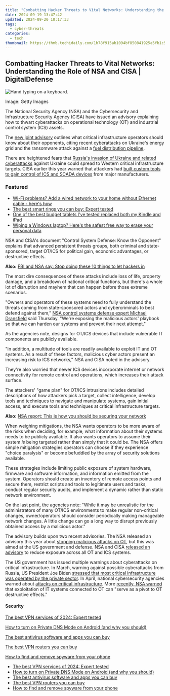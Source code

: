 ```yaml
---
title: "Combatting Hacker Threats to Vital Networks: Understanding the Role of NSA and CISA | DigitalDefense"
date: 2024-09-19 13:47:42
updated: 2024-09-20 10:17:33
tags:
  - cyber-threats
categories:
  - tech
thumbnail: https://thmb.techidaily.com/1b78f915ab1094bf850841925a5fb1c5096342e86398a63eb813197af80732b2.jpg
---
```


## Combatting Hacker Threats to Vital Networks: Understanding the Role of NSA and CISA | DigitalDefense

![Hand typing on a keyboard.](https://www.zdnet.com/a/img/resize/c718e42c19d2fe0e34ab50c9d4a256f15212af84/2022/02/16/dcea0eae-86e4-40d6-92c7-1f25e2d9ee0d/getty-hacker-hands-on-a-keyboard.jpg?auto=webp&width=1280)

Image: Getty Images

The National Security Agency (NSA) and the Cybersecurity and Infrastructure Security Agency (CISA) have issued an advisory explaining how to thwart cyberattacks on operational technology (OT) and industrial control system (ICS) assets. 

The [new joint advisory](https://media.defense.gov/2022/Sep/22/2003083007/-1/-1/0/CSA%5FICS%5FKnow%5Fthe%5FOpponent%5F.PDF) outlines what critical infrastructure operators should know about their opponents, citing recent cyberattacks on Ukraine's energy grid and the ransomware attack against a [fuel distribution pipeline](https://www.zdnet.com/article/white-house-says-person-behind-colonial-pipeline-ransomware-attack-nabbed-during-russian-raid/). 

There are heightened fears that [Russia's invasion of Ukraine and related cyberattacks](https://www.zdnet.com/article/microsoft-russia-has-launched-hundreds-of-cyberattacks-against-ukraine/) against Ukraine could spread to Western critical infrastructure targets. CISA earlier this year warned that attackers had [built custom tools to gain control of ICS and SCADA devices](https://www.zdnet.com/article/us-warning-hackers-have-built-tools-to-attack-these-key-industrial-control-systems/) from major manufacturers. 

### Featured

* [Wi-Fi problems? Add a wired network to your home without Ethernet cable - here's how](https://www.zdnet.com/article/wi-fi-problems-how-to-add-a-wired-network-to-your-home-without-ethernet-cable/)
* [The best smart rings you can buy: Expert tested](https://www.zdnet.com/article/best-smart-ring/)
* [One of the best budget tablets I've tested replaced both my Kindle and iPad](https://www.zdnet.com/article/one-of-the-best-budget-tablets-ive-tested-replaced-bot-my-kindle-and-ipad/)
* [Wiping a Windows laptop? Here's the safest free way to erase your personal data](https://www.zdnet.com/article/wiping-a-windows-laptop-heres-the-safest-free-way-to-erase-your-personal-data/)

NSA and CISA's document "Control System Defense: Know the Opponent" explains that advanced persistent threats groups, both criminal and state-sponsored, target OT/ICS for political gain, economic advantages, or destructive effects. 

**Also:** [FBI and NSA say: Stop doing these 10 things to let hackers in](https://www.zdnet.com/article/fbi-and-nsa-say-stop-doing-these-10-things-that-let-the-hackers-in/)

The most dire consequences of these attacks include loss of life, property damage, and a breakdown of national critical functions, but there's a whole lot of disruption and mayhem that can happen before those extreme scenarios. 

"Owners and operators of these systems need to fully understand the threats coming from state-sponsored actors and cybercriminals to best defend against them," [NSA control systems defense expert Michael Dransfield](https://www.nsa.gov/Press-Room/Press-Releases-Statements/Press-Release-View/Article/3167259/nsa-cisa-how-cyber-actors-compromise-otics-and-how-to-defend-against-it/) said Thursday. "We're exposing the malicious actors' playbook so that we can harden our systems and prevent their next attempt."

As the agencies note, designs for OT/ICS devices that include vulnerable IT components are publicly available. 

"In addition, a multitude of tools are readily available to exploit IT and OT systems. As a result of these factors, malicious cyber actors present an increasing risk to ICS networks," NSA and CISA noted in the advisory. 

They're also worried that newer ICS devices incorporate internet or network connectivity for remote control and operations, which increases their attack surface. 

The attackers' "game plan" for OT/ICS intrusions includes detailed descriptions of how attackers pick a target, collect intelligence, develop tools and techniques to navigate and manipulate systems, gain initial access, and execute tools and techniques at critical infrastructure targets.

**Also:** [NSA report: This is how you should be securing your network](https://www.zdnet.com/article/nsa-report-this-is-how-you-should-be-securing-your-network/)

When weighing mitigations, the NSA wants operators to be more aware of the risks when deciding, for example, what information about their systems needs to be publicly available. It also wants operators to assume their system _is_ being targeted rather than simply that it could be. The NSA offers simple mitigation strategies operators can choose if they experience "choice paralysis" or become befuddled by the array of security solutions available.

These strategies include limiting public exposure of system hardware, firmware and software information, and information emitted from the system. Operators should create an inventory of remote access points and secure them, restrict scripts and tools to legitimate users and tasks, conduct regular security audits, and implement a dynamic rather than static network environment. 

On the last point, the agencies note: "While it may be unrealistic for the administrators of many OT/ICS environments to make regular non-critical changes, owner/operators should consider periodically making manageable network changes. A little change can go a long way to disrupt previously obtained access by a malicious actor."

The advisory builds upon two recent advisories. The NSA released an advisory this year about [stopping malicious attacks on OT](https://media.defense.gov/2021/Apr/29/2002630479/-1/-1/0/CSA%5FSTOP-MCA-AGAINST-OT%5FUOO13672321.PDF), but this was aimed at the US government and defense. NSA and CISA [released an advisory](https://media.defense.gov/2020/Jul/23/2002462846/-1/-1/1/OT%5FADVISORY-DUAL-OFFICIAL-20200722.PDF) to reduce exposure across all OT and ICS systems.

The US government has issued multiple warnings about cyberattacks on critical infrastructure. In March, warning against possible cyberattacks from Russia, US President Joe Biden [stressed that most critical infrastructure was operated by the private sector](https://www.zdnet.com/article/biden-warns-organizations-to-harden-defences-against-russian-cyber-attacks/). In April, national cybersecurity agencies warned about [attacks on critical infrastructure](https://www.zdnet.com/article/five-eyes-advisory-warns-more-malicious-russian-cyber-activity-incoming/). More [recently, NSA warned](https://media.defense.gov/2021/Apr/29/2002630479/-1/-1/1/CSA%5FSTOP-MCA-AGAINST-OT%5FUOO13672321.PDF) that exploitation of IT systems connected to OT can "serve as a pivot to OT destructive effects." 

#### Security

[The best VPN services of 2024: Expert tested](https://www.zdnet.com/article/best-vpn/ "The best VPN services of 2024: Expert tested")

[How to turn on Private DNS Mode on Android (and why you should)](https://www.zdnet.com/article/how-to-turn-on-private-dns-mode-on-android-and-why-you-should/ "How to turn on Private DNS Mode on Android (and why you should)")

[The best antivirus software and apps you can buy](https://www.zdnet.com/article/best-antivirus/ "The best antivirus software and apps you can buy")

[The best VPN routers you can buy](https://www.zdnet.com/article/best-vpn-router/ "The best VPN routers you can buy")

[How to find and remove spyware from your phone](https://www.zdnet.com/article/how-to-find-and-remove-spyware-from-your-phone/ "How to find and remove spyware from your phone")

* [The best VPN services of 2024: Expert tested](https://www.zdnet.com/article/best-vpn/ "The best VPN services of 2024: Expert tested")
* [How to turn on Private DNS Mode on Android (and why you should)](https://www.zdnet.com/article/how-to-turn-on-private-dns-mode-on-android-and-why-you-should/ "How to turn on Private DNS Mode on Android (and why you should)")
* [The best antivirus software and apps you can buy](https://www.zdnet.com/article/best-antivirus/ "The best antivirus software and apps you can buy")
* [The best VPN routers you can buy](https://www.zdnet.com/article/best-vpn-router/ "The best VPN routers you can buy")
* [How to find and remove spyware from your phone](https://www.zdnet.com/article/how-to-find-and-remove-spyware-from-your-phone/ "How to find and remove spyware from your phone")

<ins class="adsbygoogle"
     style="display:block"
     data-ad-format="autorelaxed"
     data-ad-client="ca-pub-7571918770474297"
     data-ad-slot="1223367746"></ins>



<ins class="adsbygoogle"
     style="display:block"
     data-ad-client="ca-pub-7571918770474297"
     data-ad-slot="8358498916"
     data-ad-format="auto"
     data-full-width-responsive="true"></ins>
